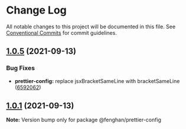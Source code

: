# Change Log

All notable changes to this project will be documented in this file.
See [Conventional Commits](https://conventionalcommits.org) for commit guidelines.

## [1.0.5](https://github.com/fenghan34/configurations/compare/v1.0.4...v1.0.5) (2021-09-13)

### Bug Fixes

- **prettier-config:** replace jsxBracketSameLine with bracketSameLine ([6592062](https://github.com/fenghan34/configurations/commit/6592062112111d200020ad75625034885a40a3c3))

## [1.0.1](https://github.com/fenghan34/configurations/compare/v1.0.0...v1.0.1) (2021-09-13)

**Note:** Version bump only for package @fenghan/prettier-config
